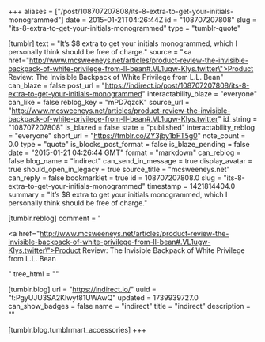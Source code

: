 +++
aliases = ["/post/108707207808/its-8-extra-to-get-your-initials-monogrammed"]
date = 2015-01-21T04:26:44Z
id = "108707207808"
slug = "its-8-extra-to-get-your-initials-monogrammed"
type = "tumblr-quote"

[tumblr]
text = "It’s $8 extra to get your initials monogrammed, which I personally think should be free of charge."
source = "<a href=\"http://www.mcsweeneys.net/articles/product-review-the-invisible-backpack-of-white-privilege-from-ll-bean#.VL1ugw-KIys.twitter\">Product Review: The Invisible Backpack of White Privilege from L.L. Bean</a>"
can_blaze = false
post_url = "https://indirect.io/post/108707207808/its-8-extra-to-get-your-initials-monogrammed"
interactability_blaze = "everyone"
can_like = false
reblog_key = "mPD7qzcK"
source_url = "http://www.mcsweeneys.net/articles/product-review-the-invisible-backpack-of-white-privilege-from-ll-bean#.VL1ugw-KIys.twitter"
id_string = "108707207808"
is_blazed = false
state = "published"
interactability_reblog = "everyone"
short_url = "https://tmblr.co/ZY3jby1bFT5g0"
note_count = 0.0
type = "quote"
is_blocks_post_format = false
is_blaze_pending = false
date = "2015-01-21 04:26:44 GMT"
format = "markdown"
can_reblog = false
blog_name = "indirect"
can_send_in_message = true
display_avatar = true
should_open_in_legacy = true
source_title = "mcsweeneys.net"
can_reply = false
bookmarklet = true
id = 108707207808.0
slug = "its-8-extra-to-get-your-initials-monogrammed"
timestamp = 1421814404.0
summary = "It’s $8 extra to get your initials monogrammed, which I personally think should be free of charge."

[tumblr.reblog]
comment = "<p><a href=\"http://www.mcsweeneys.net/articles/product-review-the-invisible-backpack-of-white-privilege-from-ll-bean#.VL1ugw-KIys.twitter\">Product Review: The Invisible Backpack of White Privilege from L.L. Bean</a></p>"
tree_html = ""

[tumblr.blog]
url = "https://indirect.io/"
uuid = "t:PgyUJU3SA2Klwyt81UWAwQ"
updated = 1739939727.0
can_show_badges = false
name = "indirect"
title = "indirect"
description = ""

[tumblr.blog.tumblrmart_accessories]
+++
